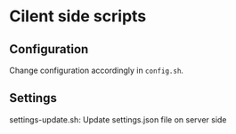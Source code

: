 # Cilent side scripts

## Configuration

Change configuration accordingly in `config.sh`.

## Settings

settings-update.sh: Update settings.json file on server side